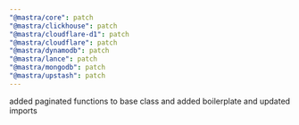 ```yaml
---
"@mastra/core": patch
"@mastra/clickhouse": patch
"@mastra/cloudflare-d1": patch
"@mastra/cloudflare": patch
"@mastra/dynamodb": patch
"@mastra/lance": patch
"@mastra/mongodb": patch
"@mastra/upstash": patch
---
```


added paginated functions to base class and added boilerplate and updated imports
